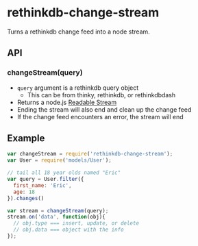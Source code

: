 # rethinkdb-change-stream

Turns a rethinkdb change feed into a node stream.

## API

### changeStream(query)

- `query` argument is a rethinkdb query object
  - This can be from thinky, rethinkdb, or rethinkdbdash
- Returns a node.js [Readable Stream](https://nodejs.org/api/stream.html#stream_class_stream_readable)
- Ending the stream will also end and clean up the change feed
- If the change feed encounters an error, the stream will end

## Example

```js
var changeStream = require('rethinkdb-change-stream');
var User = require('models/User');

// tail all 18 year olds named "Eric"
var query = User.filter({
  first_name: 'Eric',
  age: 18
}).changes()

var stream = changeStream(query);
stream.on('data', function(obj){
  // obj.type === insert, update, or delete
  // obj.data === object with the info
});
```
